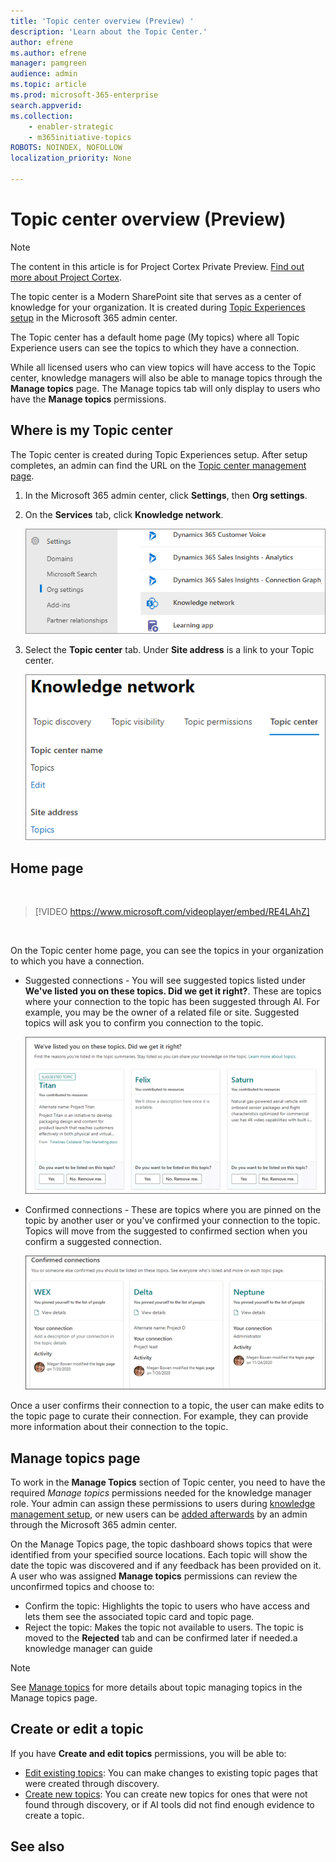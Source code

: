 ```yaml
---
title: 'Topic center overview (Preview) '
description: 'Learn about the Topic Center.'
author: efrene
ms.author: efrene
manager: pamgreen
audience: admin
ms.topic: article
ms.prod: microsoft-365-enterprise
search.appverid: 
ms.collection: 
    - enabler-strategic
    - m365initiative-topics
ROBOTS: NOINDEX, NOFOLLOW
localization_priority: None

---
```

# Topic center overview (Preview)

> [!Note] 
> The content in this article is for Project Cortex Private Preview. [Find out more about Project Cortex](https://aka.ms/projectcortex).

The topic center is a Modern SharePoint site that serves as a center of knowledge for your organization​. It is created during [Topic Experiences setup](set-up-topic-experiences.md) in the Microsoft 365 admin center.

The Topic center has a default home page (My topics) where all Topic Experience users can see the topics to which they have a connection. 

While all licensed users who can view topics will have access to the Topic center, knowledge managers will also be able to manage topics through the **Manage topics** page. The Manage topics tab will only display to users who have the **Manage topics** permissions. 

## Where is my Topic center

The Topic center is created during Topic Experiences setup. After setup completes, an admin can find the URL on the [Topic center management page](https://docs.microsoft.com/microsoft-365/knowledge/topic-experiences-administration#to-access-topics-management-settings).


1. In the Microsoft 365 admin center, click **Settings**, then **Org settings**.
2. On the **Services** tab, click **Knowledge network**.

    ![Connect people to knowledge](../media/admin-org-knowledge-options-completed.png) </br>

3. Select the **Topic center** tab. Under **Site address** is a link to your Topic center.

    ![knowledge-network-settings](../media/knowledge-network-settings-topic-center.png) </br>



## Home page

</br>

> [!VIDEO https://www.microsoft.com/videoplayer/embed/RE4LAhZ]  

</br>


On the Topic center home page, you can see the topics in your organization to which you have a connection.

- Suggested connections - You will see suggested topics listed under **We've listed you on these topics. Did we get it right?**. These are topics where your connection to the topic has been suggested through AI. For example, you may be the owner of a related file or site. Suggested topics will ask you to confirm you connection to the topic.

   ![Suggested connections](../media/knowledge-management/my-topics.png) </br>
 
- Confirmed connections - These are topics where you are pinned on the topic by another user or you've confirmed your connection to the topic. Topics will move from the suggested to confirmed section when you confirm a suggested connection.
 
   ![Confirmed topics](../media/knowledge-management/my-topics-confirmed.png) </br>

Once a user confirms their connection to a topic, the user can make edits to the topic page to curate their connection. For example, they can provide more information about their connection to the topic.


## Manage topics page

To work in the **Manage Topics** section of Topic center, you need to have the required *Manage topics* permissions needed for the knowledge manager role. Your admin can assign these permissions to users during [knowledge management setup](set-up-topic-experiences.md), or new users can be [added afterwards](topic-experiences-knowledge-rules.md) by an admin through the Microsoft 365 admin center.

On the Manage Topics page, the topic dashboard shows topics that were identified from your specified source locations. Each topic will show the date the topic was discovered and if any feedback has been provided on it. A user who was assigned **Manage topics** permissions can review the unconfirmed topics and choose to:
- Confirm the topic: Highlights the topic to users who have access and lets them see the associated topic card and topic page.
- Reject the topic: Makes the topic not available to users. The topic is moved to the **Rejected** tab and can be confirmed later if needed.a knowledge manager can guide 

> [!Note] 
> See [Manage topics](manage-topics.md) for more details about topic managing topics in the Manage topics page.


## Create or edit a topic

If you have **Create and edit topics** permissions, you will be able to:

- [Edit existing topics](edit-a-topic.md): You can make changes to existing topic pages that were created through discovery.
- [Create new topics](create-a-topic.md): You can create new topics for ones that were not found through discovery, or if AI tools did not find enough evidence to create a topic.






## See also



  






